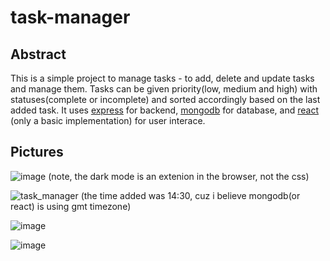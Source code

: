 # task-manager

## Abstract

This is a simple project to manage tasks - to add, delete and update tasks and manage them. Tasks can be given priority(low, medium and high) with statuses(complete or incomplete) and sorted accordingly based on the last added task. It uses [express](https://expressjs.com) for backend, [mongodb](https://www.mongodb.com) for database, and [react]() (only a basic implementation) for user interace.

## Pictures

![image](https://github.com/user-attachments/assets/816ce215-39c5-4c69-8b4f-4e6bc66e245e)
(note, the dark mode is an extenion in the browser, not the css)

![task_manager](https://github.com/user-attachments/assets/c058f86e-3d0e-49c8-8340-e6f02cc325d6)
(the time added was 14:30, cuz i believe mongodb(or react) is using gmt timezone)

![image](https://github.com/user-attachments/assets/a000ee45-5412-4e68-8848-c51d789659dd)

![image](https://github.com/user-attachments/assets/020ecf5d-5092-41d9-9738-5ff28ca42e5e)
